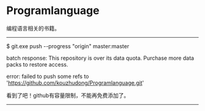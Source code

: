 # Programlanguage
编程语言相关的书籍。

---

$ git.exe push --progress "origin" master:master

batch response: This repository is over its data quota. Purchase more data packs to restore access.

error: failed to push some refs to 'https://github.com/kouzhudong/Programlanguage.git'

看到了吧！github有容量限制，不能再免费添加了。

---
